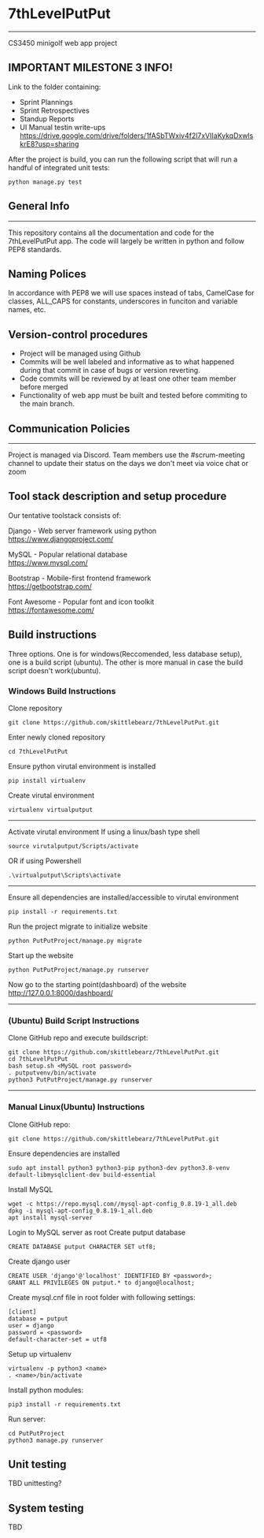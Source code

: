 # 7thLevelPutPut
***
CS3450 minigolf web app project

## IMPORTANT MILESTONE 3 INFO!	
Link to the folder containing:
- Sprint Plannings
- Sprint Retrospectives
- Standup Reports
- UI Manual testin write-ups
https://drive.google.com/drive/folders/1fASbTWxiv4f2l7xVIIaKykqDxwlskrE8?usp=sharing

After the project is build, you can run the following script that will run a handful of integrated unit tests:
    
    python manage.py test

## General Info
***
This repository contains all the documentation and code for the 7thLevelPutPut app. The code will largely be written in python and follow PEP8 standards. 

## Naming Polices
In accordance with PEP8 we will use spaces instead of tabs, CamelCase for classes, ALL_CAPS for constants, underscores in funciton and variable names, etc.

## Version-control procedures

- Project will be managed using Github
- Commits will be well labeled and informative as to what happened during that commit in case of bugs or version reverting.
- Code commits will be reviewed by at least one other team member before merged
- Functionality of web app must be built and tested before commiting to the main branch.
## Communication Policies
***
Project is managed via Discord. Team members use the #scrum-meeting channel to update their status on the days we don't meet via voice chat or zoom

## Tool stack description and setup procedure

Our tentative toolstack consists of:

Django - Web server framework using python  
https://www.djangoproject.com/

MySQL - Popular relational database  
https://www.mysql.com/

Bootstrap - Mobile-first frontend framework  
https://getbootstrap.com/

Font Awesome - Popular font and icon toolkit  
https://fontawesome.com/

## Build instructions
Three options. One is for windows(Reccomended, less database setup), one is a build script (ubuntu). The other is more manual in case the build script doesn't work(ubuntu).

### Windows Build Instructions
Clone repository

    git clone https://github.com/skittlebearz/7thLevelPutPut.git

Enter newly cloned repository

    cd 7thLevelPutPut

Ensure python virutal environment is installed

    pip install virtualenv

Create virutal environment

    virtualenv virtualputput

-------------------------------------    
Activate virutal environment
If using a linux/bash type shell

    source virutalputput/Scripts/activate

OR if using Powershell

    .\virtualputput\Scripts\activate
-------------------------------------

Ensure all dependencies are installed/accessible to virutal environment    

    pip install -r requirements.txt
    
Run the project migrate to initialize website

    python PutPutProject/manage.py migrate
    
Start up the website

    python PutPutProject/manage.py runserver
    
Now go to the starting point(dashboard) of the website http://127.0.0.1:8000/dashboard/

----------------------------------------------------------------

### (Ubuntu) Build Script Instructions
Clone GitHub repo and execute buildscript:

    git clone https://github.com/skittlebearz/7thLevelPutPut.git
    cd 7thLevelPutPut
    bash setup.sh <MySQL root password>
    . putputvenv/bin/activate
    python3 PutPutProject/manage.py runserver

----------------------------------------------------------------

### Manual Linux(Ubuntu) Instructions
Clone GitHub repo:

    git clone https://github.com/skittlebearz/7thLevelPutPut.git

Ensure dependencies are installed

    sudo apt install python3 python3-pip python3-dev python3.8-venv default-libmysqlclient-dev build-essential

Install MySQL

    wget -c https://repo.mysql.com//mysql-apt-config_0.8.19-1_all.deb
    dpkg -i mysql-apt-config_0.8.19-1_all.deb
    apt install mysql-server


Login to MySQL server as root
Create putput database

    CREATE DATABASE putput CHARACTER SET utf8;

Create django user

    CREATE USER 'django'@'localhost' IDENTIFIED BY <password>;
    GRANT ALL PRIVILEGES ON putput.* to django@localhost;

Create mysql.cnf file in root folder with following settings:

    [client]
    database = putput
    user = django 
    password = <password>
    default-character-set = utf8

Setup up virtualenv

    virtualenv -p python3 <name>
    . <name>/bin/activate

Install python modules:

    pip3 install -r requirements.txt

Run server:

    cd PutPutProject
    python3 manage.py runserver

## Unit testing

TBD unittesting?
   
## System testing

TBD

